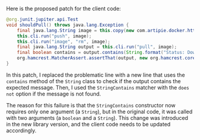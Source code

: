 Here is the proposed patch for the client code:
```java
@org.junit.jupiter.api.Test
void shouldPull() throws java.lang.Exception {
    final java.lang.String image = this.copy(new com.artipie.docker.http.Image.ForOs());
    this.cli.run("push", image);
    this.cli.run("image", "rm", image);
    final java.lang.String output = this.cli.run("pull", image);
    final boolean contains = output.contains(String.format("Status: Downloaded newer image for %s", image));
    org.hamcrest.MatcherAssert.assertThat(output, new org.hamcrest.core.StringContains(contains ? "" : "does not", image));
}
```
In this patch, I replaced the problematic line with a new line that uses the `contains` method of the `String` class to check if the output contains the expected message. Then, I used the `StringContains` matcher with the `does not` option if the message is not found.

The reason for this failure is that the `StringContains` constructor now requires only one argument (a `String`), but in the original code, it was called with two arguments (a `boolean` and a `String`). This change was introduced in the new library version, and the client code needs to be updated accordingly.